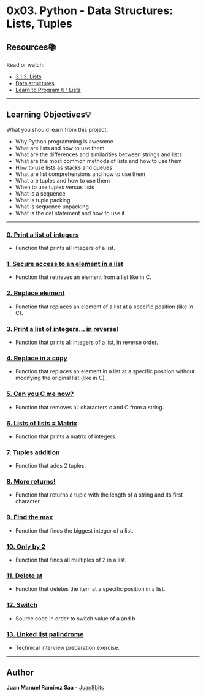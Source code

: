 # 0x03. Python - Data Structures: Lists, Tuples

## Resources:books:
Read or watch:
* [3.1.3. Lists](https://intranet.hbtn.io/rltoken/zIxzk5ChUX6KzhJIxJjf9Q)
* [Data structures](https://intranet.hbtn.io/rltoken/ugotLwGPHgU1raKqco8TFg)
* [Learn to Program 6 : Lists](https://intranet.hbtn.io/rltoken/smot10KJXMP-a84UxJ7WrQ)

---
## Learning Objectives:bulb:
What you should learn from this project:

* Why Python programming is awesome
* What are lists and how to use them
* What are the differences and similarities between strings and lists
* What are the most common methods of lists and how to use them
* How to use lists as stacks and queues
* What are list comprehensions and how to use them
* What are tuples and how to use them
* When to use tuples versus lists
* What is a sequence
* What is tuple packing
* What is sequence unpacking
* What is the del statement and how to use it

---

### [0. Print a list of integers](./0-print_list_integer.py)
* Function that prints all integers of a list.


### [1. Secure access to an element in a list](./1-element_at.py)
* Function that retrieves an element from a list like in C.


### [2. Replace element](./2-replace_in_list.py)
* Function that replaces an element of a list at a specific position (like in C).


### [3. Print a list of integers... in reverse!](./3-print_reversed_list_integer.py)
* Function that prints all integers of a list, in reverse order.


### [4. Replace in a copy](./4-new_in_list.py)
* Function that replaces an element in a list at a specific position without modifying the original list (like in C).


### [5. Can you C me now?](./5-no_c.py)
* Function that removes all characters c and C from a string.


### [6. Lists of lists = Matrix](./6-print_matrix_integer.py)
* Function that prints a matrix of integers.


### [7. Tuples addition](./7-add_tuple.py)
* Function that adds 2 tuples.


### [8. More returns!](./8-multiple_returns.py)
* Function that returns a tuple with the length of a string and its first character.


### [9. Find the max](./9-max_integer.py)
* Function that finds the biggest integer of a list. 


### [10. Only by 2](./10-divisible_by_2.py)
* Function that finds all multiples of 2 in a list.


### [11. Delete at](./11-delete_at.py)
* Function that deletes the item at a specific position in a list.


### [12. Switch](./12-switch.py)
* Source code in order to switch value of a and b


### [13. Linked list palindrome](./13-is_palindrome.c)
* Technical interview preparation exercise. 

---
## Author

**Juan Manuel Ramírez Saa** - [Juan8bits](https://github.com/Juan8bits)
